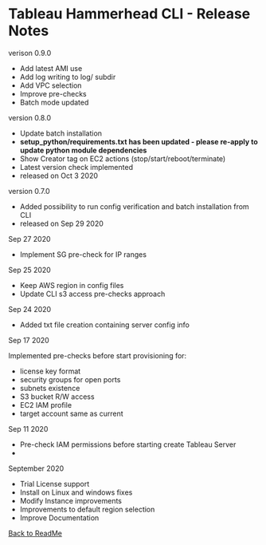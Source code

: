 # Tableau Hammerhead CLI - Release Notes

verison 0.9.0

- Add latest AMI use
- Add log writing to log/ subdir
- Add VPC selection
- Improve pre-checks
- Batch mode updated

version 0.8.0        

- Update batch installation
- **setup_python/requirements.txt has been updated - please re-apply to update python module dependencies**
- Show Creator tag on EC2 actions (stop/start/reboot/terminate)
- Latest version check implemented
- released on Oct 3 2020


version 0.7.0
- Added possibility to run config verification and batch installation from CLI
- released on Sep 29 2020

Sep 27 2020

- Implement SG pre-check for IP ranges

Sep 25 2020

- Keep AWS region in config files
- Update CLI s3 access pre-checks approach

Sep 24 2020

- Added txt file creation containing server config info 

Sep 17 2020

Implemented pre-checks before start provisioning for:
- license key format
- security groups for open ports
- subnets existence
- S3 bucket R/W access
- EC2 IAM profile
- target account same as current

Sep 11 2020

- Pre-check IAM permissions before starting create Tableau Server
- 

September 2020

- Trial License support
- Install on Linux and windows fixes
- Modify Instance improvements
- Improvements to default region selection
- Improve Documentation 



[Back to ReadMe](README.md)